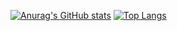 [![Anurag's GitHub stats](https://github-readme-stats-git-masterrstaa-rickstaa.vercel.app/api?username=NaokiHaba&hide=contribs&count_private=true&show_icons=true&theme=tokyonight)](https://github.com/anuraghazra/github-readme-stats)
[![Top Langs](https://github-readme-stats-git-masterrstaa-rickstaa.vercel.app/api/top-langs/?username=NaokiHaba&layout=compact&theme=tokyonight)](https://github.com/anuraghazra/github-readme-stats)

<!--START_SECTION:activity-->
